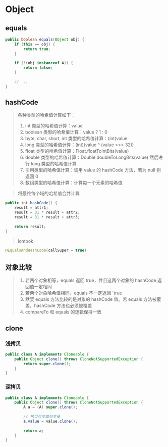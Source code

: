 # Object

## equals

```java
public boolean equals(Object obj) {
    if (this == obj) {
        return true;
    }
    
    if (!(obj instanceof A)) {
        return false;
    }
    
    // ...
}
```

## hashCode

> 各种类型的哈希值计算如下：
> 1. int 类型的哈希值计算：value
> 2. boolean 类型的哈希值计算：value ? 1 : 0
> 3. byte, char, short, int 类型的哈希值计算：(int)value
> 4. long 类型的哈希值计算：(int)(value ^ (value >>> 32))
> 5. float 类型的哈希值计算：Float.floatToIntBits(value)
> 6. double 类型的哈希值计算：Double.doubleToLongBits(value) 然后进行 long 类型的哈希值计算
> 7. 引用类型的哈希值计算：调用 value 的 hashCode 方法，若为 null 则返回 0
> 8. 数组类型的哈希值计算：计算每一个元素的哈希值

> 将最终每个域的哈希值合并计算

```java
public int hashCode() {
    result = attr1;
    result = 31 * result + attr2;
    result = 31 * result + attr3;
    
    return result;
}
```

> lombok

```java
@EqualsAndHashCode(callSuper = true)
```

## 对象比较

> 1. 若两个对象相等，equals 返回 true，并且这两个对象的 hashCode 返回值一定相同
> 2. 若两个对象哈希值相同，equals 不一定返回 `true
> 3. 默契 equals 方法比较的是对象的 hashCode 值。若 equals 方法被覆盖，hashCode 方法也必须被覆盖
> 4. compareTo 和 equals 的逻辑保持一致

## clone

### 浅拷贝

```java
public class A implements Cloneable {
    public Object clone() throws CloneNotSupportedException {
        return super.clone();
    }
}
```

### 深拷贝

```java
public class A implements Cloneable {
    public Object clone() throws CloneNotSupportedException {
        A a = (A) super.clone();
        
        // 拷贝可变成员变量
        a.value = value.clone();
        
        return a;
    }
}
```
